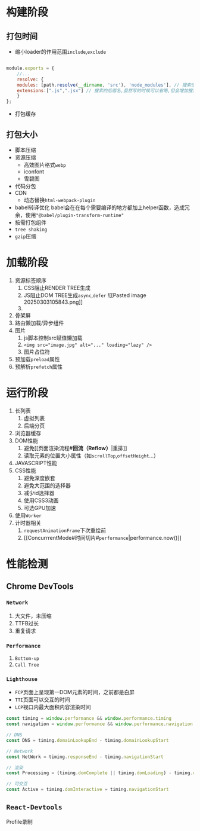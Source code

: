 # 构建阶段
## 打包时间
- 缩小loader的作用范围`include`,`exclude`
```javascript

module.exports = {
	//...
	resolve: {
	modules: [path.resolve(__dirname, 'src'), 'node_modules'], // 搜索位置
	extensions:[".js",".jsx"] // 搜索的后缀名,虽然写的时候可以省略,但会增加搜索的性能损耗
	}
};
```
- 打包缓存
## 打包大小
- 脚本压缩
- 资源压缩
	- 高效图片格式`webp`
	- iconfont
	- 雪碧图
- 代码分包
- CDN
	- 动态替换`html-webpack-plugin`
- babel转译优化
	babel会在在每个需要编译的地方都加上helper函数，造成冗余，使用`"@babel/plugin-transform-runtime"`
- 按需打包组件
- `tree shaking`
- `gzip`压缩

# 加载阶段
1. 资源标签顺序
	1. CSS阻止RENDER TREE生成
	2. JS阻止DOM TREE生成`async`,`defer`
		![[Pasted image 20250303105843.png]]
	3. 
2. 骨架屏
3. 路由懒加载/异步组件
4. 图片
	1.  js脚本控制src赋值懒加载
	2. `<img src="image.jpg" alt="..." loading="lazy" />`
	3. 图片占位符
5. 预加载`preload`属性
6. 预解析`prefetch`属性

# 运行阶段
1. 长列表
	1. 虚拟列表
	2. 后端分页
2. 浏览器缓存
3. DOM性能
	1. 避免[[页面渲染流程#**回流（Reflow）**|重排]]
	2. 读取元素的位置大小属性（如`scrollTop`,`offsetHeight`...）
4. JAVASCRIPT性能
5. CSS性能
	1. 避免深度嵌套
	2. 避免大范围的选择器
	3. 减少id选择器
	4. 使用CSS3动画
	5. 可选GPU加速
6. 使用`Worker`
7. 计时器相关
	1. `requestAnimationFrame`下次重绘前
	2. [[ConcurrrentMode#时间切片#`performance`|performance.now()]]


  
  


  

# 性能检测
## Chrome DevTools
### `Network`
1. 大文件，未压缩
2. TTFB过长
3. 重复请求
### `Performance`
1. `Bottom-up`
2. `Call Tree`
### `Lighthouse`
- `FCP`页面上呈现第一DOM元素的时间，之前都是白屏
- `TTI`页面可以交互的时间
- `LCP`视口内最大面积内容渲染时间
```javascript
const timing = window.performance && window.performance.timing
const navigation = window.performance && window.performance.navigation

// DNS
const DNS = timing.domainLookupEnd - timing.domainLookupStart

// Network
const NetWork = timing.responseEnd - timing.navigationStart

// 渲染
const Processing = (timing.domComplete || timing.domLoading) - timing.domLoading

// 可交互
const Active = timing.domInteractive = timing.navigationStart

```

## `React-Devtools`
Profile录制